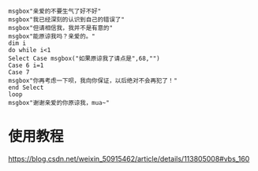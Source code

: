 ```vbs
msgbox"亲爱的不要生气了好不好"
msgbox"我已经深刻的认识到自己的错误了"
msgbox"但请相信我，我并不是有意的"
msgbox"能原谅我吗？亲爱的。"
dim i
do while i<1
Select Case msgbox("如果原谅我了请点是",68,"")
Case 6 i=1
Case 7
msgbox"你再考虑一下呗，我向你保证，以后绝对不会再犯了！"
end Select
loop
msgbox"谢谢亲爱的你原谅我，mua~"
```

# 使用教程

https://blog.csdn.net/weixin_50915462/article/details/113805008#vbs_160
